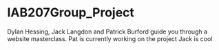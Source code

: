 # IAB207Group_Project
Dylan Hessing, Jack Langdon and Patrick Burford guide you through a website masterclass.
Pat is currently working on the project
Jack is cool